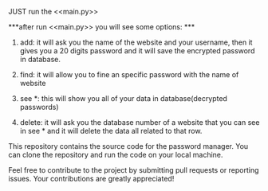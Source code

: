JUST run the <<main.py>>

***after run <<main.py>> you will see some options: ***

1. add: it will ask you the name of the website and your username, then it gives you a 20 digits password and it will save the encrypted password in database.

2. find: it will allow you to fine an specific password with the name of website

3. see *: this will show you all of your data in database(decrypted passwords)

4. delete: it will ask you the database number of a website that you can see in see * and it will delete the data all related to that row.



This repository contains the source code for the password manager. You can clone the repository and run the code on your local machine.

Feel free to contribute to the project by submitting pull requests or reporting issues. Your contributions are greatly appreciated!

